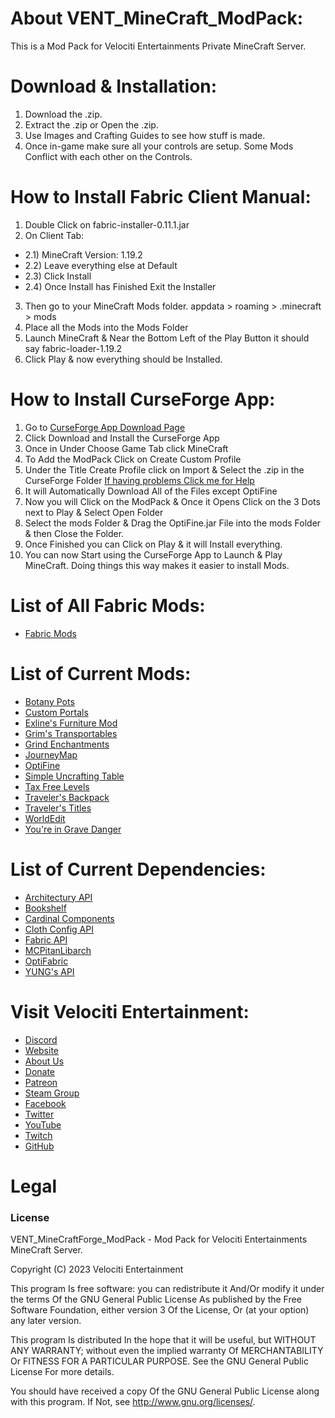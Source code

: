 # About VENT_MineCraft_ModPack:
This is a Mod Pack for Velociti Entertainments Private MineCraft Server.

# Download & Installation:
1) Download the .zip.
2) Extract the .zip or Open the .zip.
3) Use Images and Crafting Guides to see how stuff is made.
4) Once in-game make sure all your controls are setup. Some Mods Conflict with each other on the Controls.

# How to Install Fabric Client Manual:
1) Double Click on fabric-installer-0.11.1.jar
2) On Client Tab:
- 2.1) MineCraft Version: 1.19.2
- 2.2) Leave everything else at Default
- 2.3) Click Install
- 2.4) Once Install has Finished Exit the Installer
3) Then go to your MineCraft Mods folder. appdata > roaming > .minecraft > mods
4) Place all the Mods into the Mods Folder
5) Launch MineCraft & Near the Bottom Left of the Play Button it should say fabric-loader-1.19.2
6) Click Play & now everything should be Installed.

# How to Install CurseForge App:
1) Go to [CurseForge App Download Page]( https://download.curseforge.com )
2) Click Download and Install the CurseForge App
3) Once in Under Choose Game Tab click MineCraft
4) To Add the ModPack Click on Create Custom Profile
5) Under the Title Create Profile click on Import & Select the .zip in the CurseForge Folder [If having problems Click me for Help]( https://support.curseforge.com/en/support/solutions/articles/9000198501-exporting-and-importing-modpacks )
6) It will Automatically Download All of the Files except OptiFine
7) Now you will Click on the ModPack & Once it Opens Click on the 3 Dots next to Play & Select Open Folder
8) Select the mods Folder & Drag the OptiFine.jar File into the mods Folder & then Close the Folder.
9) Once Finished you can Click on Play & it will Install everything.
10) You can now Start using the CurseForge App to Launch & Play MineCraft. Doing things this way makes it easier to install Mods.

# List of All Fabric Mods:
* [Fabric Mods]( https://gist.github.com/John-Paul-R/6819feb2f2f794df06ae678878cddaf3 )

# List of Current Mods:
* [Botany Pots]( https://www.curseforge.com/minecraft/mc-mods/botany-pots )
* [Custom Portals]( https://www.curseforge.com/minecraft/mc-mods/custom-portals )
* [Exline's Furniture Mod]( https://www.curseforge.com/minecraft/mc-mods/exlines-furniture )
* [Grim's Transportables]( https://www.curseforge.com/minecraft/mc-mods/grims-transportables )
* [Grind Enchantments]( https://www.curseforge.com/minecraft/mc-mods/grind-enchantments )
* [JourneyMap]( https://www.curseforge.com/minecraft/mc-mods/journeymap )
* [OptiFine]( https://optifine.net/downloads )
* [Simple Uncrafting Table]( https://www.curseforge.com/minecraft/mc-mods/simple-uncrafting-table-fabric )
* [Tax Free Levels]( https://www.curseforge.com/minecraft/mc-mods/tax-free-levels )
* [Traveler's Backpack]( https://www.curseforge.com/minecraft/mc-mods/travelers-backpack-fabric )
* [Traveler's Titles]( https://www.curseforge.com/minecraft/mc-mods/travelers-titles-fabric )
* [WorldEdit]( https://www.curseforge.com/minecraft/mc-mods/worldedit )
* [You're in Grave Danger]( https://www.curseforge.com/minecraft/mc-mods/youre-in-grave-danger )

# List of Current Dependencies:
* [Architectury API]( https://www.curseforge.com/minecraft/mc-mods/architectury-api )
* [Bookshelf]( https://www.curseforge.com/minecraft/mc-mods/bookshelf )
* [Cardinal Components]( https://www.curseforge.com/minecraft/mc-mods/cardinal-components )
* [Cloth Config API]( https://www.curseforge.com/minecraft/mc-mods/cloth-config )
* [Fabric API]( https://www.curseforge.com/minecraft/mc-mods/fabric-api )
* [MCPitanLibarch]( https://www.curseforge.com/minecraft/mc-mods/mcpitanlibarch )
* [OptiFabric]( https://www.curseforge.com/minecraft/mc-mods/optifabric )
* [YUNG's API]( https://www.curseforge.com/minecraft/mc-mods/yungs-api-fabric )

# Visit Velociti Entertainment:
* [Discord]( https://discord.velocitientertainment.com )
* [Website]( https://velocitientertainment.com )
* [About Us]( https://velocitientertainment.com/pc-gaming )
* [Donate]( https://velocitientertainment.com/donations )
* [Patreon]( https://www.patreon.com/VelocitiEntertainment?fan_landing=true )
* [Steam Group]( https://steamcommunity.com/groups/velocitientertainment )
* [Facebook]( https://facebook.com/VelocitiEntertainment )
* [Twitter]( https://twitter.com/VelocitiEnt )
* [YouTube]( https://youtube.com/user/HumanTree92 )
* [Twitch]( https://twitch.tv/humantree92 )
* [GitHub]( https://github.com/HumanTree92 )

# Legal
### License
VENT_MineCraftForge_ModPack - Mod Pack for Velociti Entertainments MineCraft Server.

Copyright (C) 2023 Velociti Entertainment

This program Is free software: you can redistribute it And/Or modify it under the terms Of the GNU General Public License As published by the Free Software Foundation, either version 3 Of the License, Or (at your option) any later version.

This program Is distributed In the hope that it will be useful, but WITHOUT ANY WARRANTY; without even the implied warranty Of MERCHANTABILITY Or FITNESS FOR A PARTICULAR PURPOSE. See the GNU General Public License For more details.

You should have received a copy Of the GNU General Public License along with this program. If Not, see http://www.gnu.org/licenses/.
